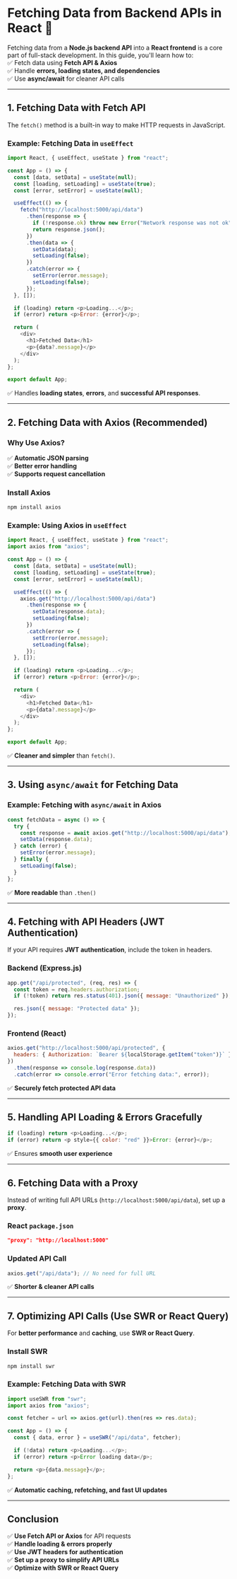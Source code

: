 # **Fetching Data from Backend APIs in React 🚀**  

Fetching data from a **Node.js backend API** into a **React frontend** is a core part of full-stack development. In this guide, you'll learn how to:  
✅ Fetch data using **Fetch API & Axios**  
✅ Handle **errors, loading states, and dependencies**  
✅ Use **async/await** for cleaner API calls  

---

## **1. Fetching Data with Fetch API**
The `fetch()` method is a built-in way to make HTTP requests in JavaScript.

### **Example: Fetching Data in `useEffect`**
```javascript
import React, { useEffect, useState } from "react";

const App = () => {
  const [data, setData] = useState(null);
  const [loading, setLoading] = useState(true);
  const [error, setError] = useState(null);

  useEffect(() => {
    fetch("http://localhost:5000/api/data")
      .then(response => {
        if (!response.ok) throw new Error("Network response was not ok");
        return response.json();
      })
      .then(data => {
        setData(data);
        setLoading(false);
      })
      .catch(error => {
        setError(error.message);
        setLoading(false);
      });
  }, []);

  if (loading) return <p>Loading...</p>;
  if (error) return <p>Error: {error}</p>;

  return (
    <div>
      <h1>Fetched Data</h1>
      <p>{data?.message}</p>
    </div>
  );
};

export default App;
```
✅ Handles **loading states**, **errors**, and **successful API responses**.  

---

## **2. Fetching Data with Axios (Recommended)**
### **Why Use Axios?**
✅ **Automatic JSON parsing**  
✅ **Better error handling**  
✅ **Supports request cancellation**  

### **Install Axios**
```sh
npm install axios
```

### **Example: Using Axios in `useEffect`**
```javascript
import React, { useEffect, useState } from "react";
import axios from "axios";

const App = () => {
  const [data, setData] = useState(null);
  const [loading, setLoading] = useState(true);
  const [error, setError] = useState(null);

  useEffect(() => {
    axios.get("http://localhost:5000/api/data")
      .then(response => {
        setData(response.data);
        setLoading(false);
      })
      .catch(error => {
        setError(error.message);
        setLoading(false);
      });
  }, []);

  if (loading) return <p>Loading...</p>;
  if (error) return <p>Error: {error}</p>;

  return (
    <div>
      <h1>Fetched Data</h1>
      <p>{data?.message}</p>
    </div>
  );
};

export default App;
```
✅ **Cleaner and simpler** than `fetch()`.  

---

## **3. Using `async/await` for Fetching Data**
### **Example: Fetching with `async/await` in Axios**
```javascript
const fetchData = async () => {
  try {
    const response = await axios.get("http://localhost:5000/api/data");
    setData(response.data);
  } catch (error) {
    setError(error.message);
  } finally {
    setLoading(false);
  }
};
```
✅ **More readable** than `.then()`  

---

## **4. Fetching with API Headers (JWT Authentication)**
If your API requires **JWT authentication**, include the token in headers.

### **Backend (Express.js)**
```javascript
app.get("/api/protected", (req, res) => {
  const token = req.headers.authorization;
  if (!token) return res.status(401).json({ message: "Unauthorized" });

  res.json({ message: "Protected data" });
});
```

### **Frontend (React)**
```javascript
axios.get("http://localhost:5000/api/protected", {
  headers: { Authorization: `Bearer ${localStorage.getItem("token")}` }
})
  .then(response => console.log(response.data))
  .catch(error => console.error("Error fetching data:", error));
```
✅ **Securely fetch protected API data**  

---

## **5. Handling API Loading & Errors Gracefully**
```javascript
if (loading) return <p>Loading...</p>;
if (error) return <p style={{ color: "red" }}>Error: {error}</p>;
```
✅ Ensures **smooth user experience**  

---

## **6. Fetching Data with a Proxy**
Instead of writing full API URLs (`http://localhost:5000/api/data`), set up a **proxy**.

### **React `package.json`**
```json
"proxy": "http://localhost:5000"
```
### **Updated API Call**
```javascript
axios.get("/api/data"); // No need for full URL
```
✅ **Shorter & cleaner API calls**  

---

## **7. Optimizing API Calls (Use SWR or React Query)**
For **better performance** and **caching**, use **SWR or React Query**.

### **Install SWR**
```sh
npm install swr
```
### **Example: Fetching Data with SWR**
```javascript
import useSWR from "swr";
import axios from "axios";

const fetcher = url => axios.get(url).then(res => res.data);

const App = () => {
  const { data, error } = useSWR("/api/data", fetcher);

  if (!data) return <p>Loading...</p>;
  if (error) return <p>Error loading data</p>;

  return <p>{data.message}</p>;
};
```
✅ **Automatic caching, refetching, and fast UI updates**  

---

## **Conclusion**
✅ **Use Fetch API or Axios** for API requests  
✅ **Handle loading & errors properly**  
✅ **Use JWT headers for authentication**  
✅ **Set up a proxy to simplify API URLs**  
✅ **Optimize with SWR or React Query**  
